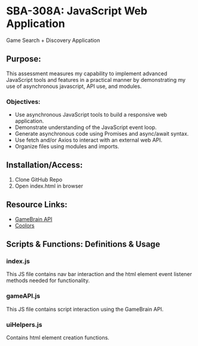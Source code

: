 # SBA-308A: JavaScript Web Application #
Game Search + Discovery Application
## Purpose: ##
This assessment measures my capability to implement advanced JavaScript tools and features in a practical manner by demonstrating my use of asynchronous javascript, API use, and modules.


### Objectives: ###
- Use asynchronous JavaScript tools to build a responsive web application.
- Demonstrate understanding of the JavaScript event loop.
- Generate asynchronous code using Promises and async/await syntax.
- Use fetch and/or Axios to interact with an external web API.
- Organize files using modules and imports.

## Installation/Access: ##
1. Clone GitHub Repo
2. Open index.html in browser

## Resource Links: ##
- [GameBrain API](https://gamebrain.co/)
- [Coolors](https://coolors.co/)

## Scripts & Functions: Definitions & Usage ##

### index.js ###
This JS file contains nav bar interaction and the html element event listener methods needed for functionality.

### gameAPI.js ###
This JS file contains script interaction using the GameBrain API.

### uiHelpers.js ###
Contains html element creation functions. 